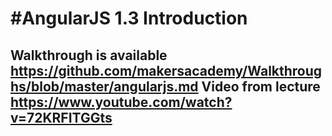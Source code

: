 #AngularJS 1.3 Introduction
==============================
Walkthrough is available https://github.com/makersacademy/Walkthroughs/blob/master/angularjs.md
Video from lecture https://www.youtube.com/watch?v=72KRFITGGts
---------------------------------------
